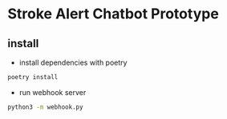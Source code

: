 # Stroke Alert Chatbot Prototype

##  install 
-  install dependencies with poetry 
```bash
poetry install  
``` 
- run webhook server 
```bash
python3 -m webhook.py
```  

